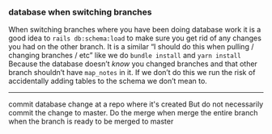 ### database when switching branches

When switching branches where you have been doing database work
it is a good idea to `rails db:schema:load` to make sure you get rid of any changes you had on the other branch.
It is a similar “I should do this when pulling / changing branches / etc” like we do `bundle install` and `yarn install`
Because the database doesn’t _know_ you changed branches and that other branch shouldn’t have `map_notes` in it.
If we don’t do this we run the risk of accidentally adding tables to the schema we don’t mean to.

------------------------------------------

commit database change at a repo where it's created
But do not necessarily commit the change to master. Do the merge when merge the entire branch when the branch is ready to be merged to master
